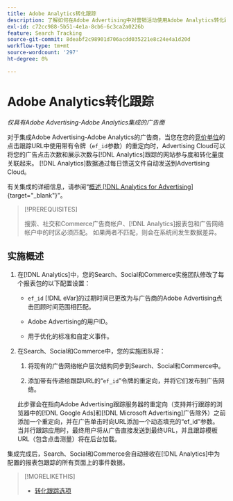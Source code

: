 ```yaml
---
title: Adobe Analytics转化跟踪
description: 了解如何在Adobe Advertising中对营销活动使用Adobe Analytics转化跟踪。
exl-id: c72cc988-5b51-4e1a-8cb6-6c3ca2a0226b
feature: Search Tracking
source-git-commit: 8deabf2c98901d706acdd035221e8c24e4a1d20d
workflow-type: tm+mt
source-wordcount: '297'
ht-degree: 0%

---
```


# Adobe Analytics转化跟踪

*仅具有Adobe Advertising-Adobe Analytics集成的广告商*

对于集成Adobe Advertising-Adobe Analytics的广告商，当您在您的[竞价单位](/help/search-social-commerce/glossary.md#a-b)的点击跟踪URL中使用带有令牌（`ef_id`参数）的重定向时，Advertising Cloud可以将您的广告点击次数和展示次数与[!DNL Analytics]跟踪的网站参与度和转化量度关联起来。 [!DNL Analytics]数据通过每日馈送文件自动发送到Advertising Cloud。

有关集成的详细信息，请参阅“[概述 [!DNL Analytics for Advertising]](https://experienceleague.adobe.com/docs/advertising/dsp/integrations/analytics/overview.html){target="_blank"}”。

>[!PREREQUISITES]
>
> 搜索、社交和Commerce广告商帐户、[!DNL Analytics]报表包和广告网络帐户中的时区必须匹配。 如果两者不匹配，则会在系统间发生数据差异。

## 实施概述

1. 在[!DNL Analytics]中，您的Search、Social和Commerce实施团队修改了每个报表包的以下配置设置：

   * `ef_id` [!DNL eVar]的过期时间已更改为与广告商的Adobe Advertising点击回顾时间范围相匹配。

   * Adobe Advertising的用户ID。

   * 用于优化的标准和自定义事件。

1. 在Search、Social和Commerce中，您的实施团队将：

   1. 将现有的广告网络帐户层次结构同步到Search、Social和Commerce中。

   1. 添加带有传递给跟踪URL的“`ef_id`”令牌的重定向，并将它们发布到广告网络。

   此步骤会在指向Adobe Advertising跟踪服务器的重定向（支持并行跟踪的浏览器中的[!DNL Google Ads]和[!DNL Microsoft Advertising]广告除外）之前添加一个重定向，并在广告单击时向URL添加一个动态填充的“ef_id”参数。 当并行跟踪应用时，最终用户将从广告直接发送到最终URL，并且跟踪模板URL（包含点击测量）将在后台加载。

集成完成后，Search、Social和Commerce会自动接收在[!DNL Analytics]中为配置的报表包跟踪的所有页面上的事件数据。

>[!MORELIKETHIS]
>
>* [转化跟踪选项](conversion-tracking-about.md)
